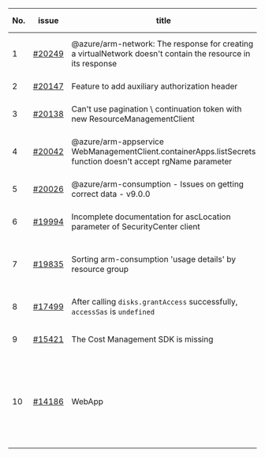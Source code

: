 | No. | issue | title | labels | assignees | bot advice | created date |
| ------ | ------ | ------ | ------ | ------ | ------ | :-----: |
|1|[#20249](https://github.com/Azure/azure-sdk-for-js/issues/20249)|@azure/arm-network: The response for creating a virtualNetwork doesn't contain the resource in its response|question, customer-reported, Mgmt, Service Attention, Network, needs-team-attention|dw511214992||2022-02-08|
|2|[#20147](https://github.com/Azure/azure-sdk-for-js/issues/20147)|Feature to add auxiliary authorization header|Mgmt, needs-author-feedback|dw511214992||2022-01-31|
|3|[#20138](https://github.com/Azure/azure-sdk-for-js/issues/20138)|Can't use pagination \ continuation token with new ResourceManagementClient|question, customer-reported, Mgmt, needs-author-feedback|dw511214992||2022-01-30|
|4|[#20042](https://github.com/Azure/azure-sdk-for-js/issues/20042)|@azure/arm-appservice WebManagementClient.containerApps.listSecrets function doesn't accept rgName parameter|question, customer-reported, Mgmt, App Services, Service Attention, needs-team-attention|qiaozha||2022-01-25|
|5|[#20026](https://github.com/Azure/azure-sdk-for-js/issues/20026)|@azure/arm-consumption - Issues on getting correct data - v9.0.0|question, customer-reported, Mgmt, Consumption - UsageDetailsAndExport|qiaozha||2022-01-24|
|6|[#19994](https://github.com/Azure/azure-sdk-for-js/issues/19994)|Incomplete documentation for ascLocation parameter of SecurityCenter client|question, customer-reported, Mgmt, Security, needs-team-attention|qiaozha||2022-01-21|
|7|[#19835](https://github.com/Azure/azure-sdk-for-js/issues/19835)|Sorting arm-consumption 'usage details' by resource group|question, customer-reported, Mgmt, Service Attention, needs-author-feedback, no-recent-activity, Consumption - UsageDetailsAndExport|qiaozha||2022-01-13|
|8|[#17499](https://github.com/Azure/azure-sdk-for-js/issues/17499)|After calling `disks.grantAccess` successfully, `accessSas` is `undefined`|question, customer-reported, Mgmt, Compute, needs-author-feedback|qiaozha||2021-09-07|
|9|[#15421](https://github.com/Azure/azure-sdk-for-js/issues/15421)|The Cost Management SDK is missing|question, customer-reported, Mgmt, Service Attention, needs-author-feedback|dw511214992||2021-05-26|
|10|[#14186](https://github.com/Azure/azure-sdk-for-js/issues/14186)|WebApp | Service Principal cannot createOrUpdateSourceControl|question, customer-reported, Mgmt, App Services, Service Attention, needs-team-attention|lirenhe||2021-03-08|
